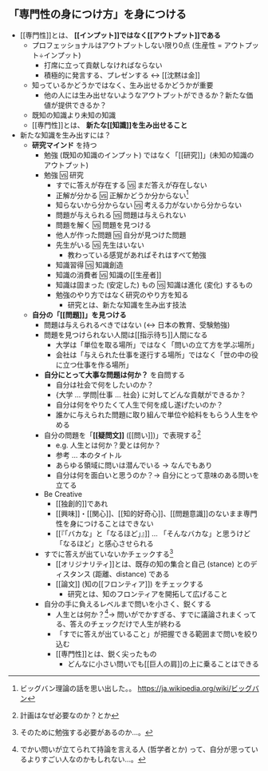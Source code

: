 ## 「専門性の身につけ方」を身につける

- [[専門性]]とは、 **[[インプット]]ではなく[[アウトプット]]である**
  - プロフェッショナルはアウトプットしない限り0点 (生産性 = アウトプット÷インプット)
    - 打席に立って貢献しなければならない
    - 積極的に発言する、プレゼンする ↔️ [[沈黙は金]]
  - 知っているかどうかではなく、生み出せるかどうかが重要
    - 他の人には生み出せないようなアウトプットができるか？新たな価値が提供できるか？
  - 既知の知識より未知の知識
  - [[専門性]]とは、 **新たな[[知識]]を生み出せること**
- 新たな知識を生み出すには？
  - **研究マインド** を持つ
    - 勉強 (既知の知識のインプット) ではなく「[[研究]]」(未知の知識のアウトプット)
    - 勉強 🆚 研究
      - すでに答えが存在する 🆚 まだ答えが存在しない
      - 正解が分かる 🆚 正解かどうか分からない[^2024-12-27-143612]
      - 知らないから分からない 🆚 考える力がないから分からない
      - 問題が与えられる 🆚 問題は与えられない
      - 問題を解く 🆚 問題を見つける
      - 他人が作った問題 🆚 自分が見つけた問題
      - 先生がいる 🆚 先生はいない
        - 教わっている感覚があればそれはすべて勉強
      - 知識習得 🆚 知識創造
      - 知識の消費者 🆚 知識の[[生産者]]
      - 知識は固まった (安定した) もの 🆚 知識は進化 (変化) するもの
      - 勉強のやり方ではなく研究のやり方を知る
        - 研究とは、新たな知識を生み出す技法
  - **自分の「[[問題]]」を見つける**
    - 問題は与えられるべきではない (↔️ 日本の教育、受験勉強)
    - 問題を見つけられない人間は[[指示待ち]]人間になる
      - 大学は「単位を取る場所」ではなく「問いの立て方を学ぶ場所」
      - 会社は「与えられた仕事を遂行する場所」ではなく「世の中の役に立つ仕事を作る場所」
    - **自分にとって大事な問題は何か？** を自問する
      - 自分は社会で何をしたいのか？
      - {大学 … 学問|仕事 … 社会} に対してどんな貢献ができるか？
      - 自分は何をやりたくて人生で何を成し遂げたいのか？
      - 誰かに与えられた問題に取り組んで単位や給料をもらう人生をやめる
    - 自分の問題を「**[[疑問文]]** ([[問い]])」で表現する[^2024-12-27-145650]
      - e.g. 人生とは何か？愛とは何か？
      - 参考 … 本のタイトル
      - あらゆる領域に問いは潜んでいる → なんでもあり
      - 自分は何を面白いと思うのか？→ 自分にとって意味のある問いを立てる
    - Be Creative
      - [[独創的]]であれ
      - [[興味]]・[[関心]]、[[知的好奇心]]、[[問題意識]]のないまま専門性を身につけることはできない
      - [[『「バカな」と「なるほど」』]] … 「そんなバカな」と思うけど「なるほど」と感心させられる
    - すでに答えが出ていないかチェックする[^2024-12-27-150531]
      - [[オリジナリティ]]とは、既存の知の集合と自己 (stance) とのディスタンス (距離、distance) である
      - [[論文]] (知の[[フロンティア]]) をチェックする
        - 研究とは、知のフロンティアを開拓して広げること
    - 自分の手に負えるレベルまで問いを小さく、鋭くする
      - 人生とは何か？[^2024-12-27-151229]→ 問いがでかすぎる、すでに議論されまくってる、答えのチェックだけで人生が終わる
      - 「すでに答えが出ていること」が把握できる範囲まで問いを絞り込む
      - [[専門性]]とは、鋭く尖ったもの
        - どんなに小さい問いでも[[巨人の肩]]の上に乗ることはできる

[^2024-12-27-151229]: でかい問いが立てられて持論を言える人 (哲学者とか) って、自分が思っているよりすごい人なのかもしれない…。

[^2024-12-27-150531]: そのために勉強する必要があるのか…。

[^2024-12-27-145650]: 計画はなぜ必要なのか？とか

[^2024-12-27-143612]: ビッグバン理論の話を思い出した。。 https://ja.wikipedia.org/wiki/ビッグバン
